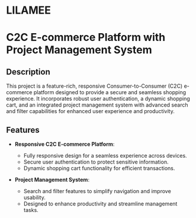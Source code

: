 # LILAMEE

# C2C E-commerce Platform with Project Management System

## Description
This project is a feature-rich, responsive Consumer-to-Consumer (C2C) e-commerce platform designed to provide a secure and seamless shopping experience. It incorporates robust user authentication, a dynamic shopping cart, and an integrated project management system with advanced search and filter capabilities for enhanced user experience and productivity.

## Features
- **Responsive C2C E-commerce Platform**: 
  - Fully responsive design for a seamless experience across devices.
  - Secure user authentication to protect sensitive information.
  - Dynamic shopping cart functionality for efficient transactions.

- **Project Management System**: 
  - Search and filter features to simplify navigation and improve usability.
  - Designed to enhance productivity and streamline management tasks.

